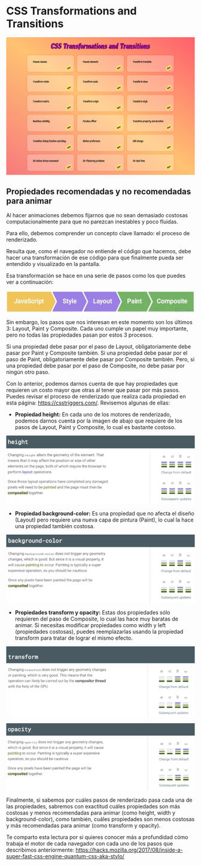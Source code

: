 # CSS Transformations and Transitions

![Screenshot](./assets/img/screen.png)
## Propiedades recomendadas y no recomendadas para animar

Al hacer animaciones debemos fijarnos que no sean demasiado costosas computacionalmente para que no parezcan inestables y poco fluidas.

Para ello, debemos comprender un concepto clave llamado: el proceso de renderizado.

Resulta que, como el navegador no entiende el código que hacemos, debe hacer una transformación de ese código para que finalmente pueda ser entendido y visualizado en la pantalla.

Esa transformación se hace en una serie de pasos como los que puedes ver a continuación:

![Screenshot](./assets/img/image1.PNG)

Sin embargo, los pasos que nos interesan en este momento son los últimos 3: Layout, Paint y Composite. Cada uno cumple un papel muy importante, pero no todas las propiedades pasan por estos 3 procesos.

Si una propiedad debe pasar por el paso de Layout, obligatoriamente debe pasar por Paint y Composite también. Si una propiedad debe pasar por el paso de Paint, obligatoriamente debe pasar por Composite también. Pero, si una propiedad debe pasar por el paso de Composite, no debe pasar por ningún otro paso.

Con lo anterior, podemos darnos cuenta de que hay propiedades que requieren un costo mayor que otras al tener que pasar por más pasos. Puedes revisar el proceso de renderizado que realiza cada propiedad en esta página: https://csstriggers.com/. Revisemos algunas de ellas:

- **Propiedad height:** En cada uno de los motores de renderizado, podemos darnos cuenta por la imagen de abajo que requiere de los pasos de Layout, Paint y Composite, lo cual es bastante costoso.

![Screenshot](./assets/img/height.PNG)

- **Propiedad background-color:** Es una propiedad que no afecta el diseño (Layout) pero requiere una nueva capa de pintura (Paint), lo cual la hace una propiedad también costosa.

![Screenshot](./assets/img/background.PNG)

- **Propiedades transform y opacity:** Estas dos propiedades sólo requieren del paso de Composite, lo cual las hace muy baratas de animar. Si necesitas modificar propiedades como width y left (propiedades costosas), puedes reemplazarlas usando la propiedad transform para tratar de lograr el mismo efecto.

![Screenshot](./assets/img/transform.PNG)

![Screenshot](./assets/img/opacity.PNG)

Finalmente, si sabemos por cuáles pasos de renderizado pasa cada una de las propiedades, sabremos con exactitud cuáles propiedades son más costosas y menos recomendadas para animar (como height, width y background-color), como también, cuáles propiedades son menos costosas y más recomendadas para animar (como transform y opacity).

Te comparto esta lectura por si quieres conocer más a profundidad cómo trabaja el motor de cada navegador con cada uno de los pasos que describimos anteriormente: https://hacks.mozilla.org/2017/08/inside-a-super-fast-css-engine-quantum-css-aka-stylo/